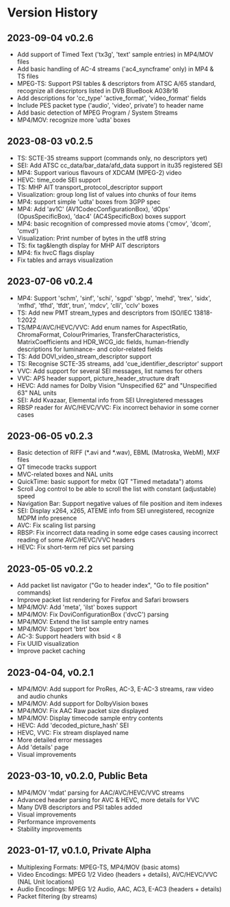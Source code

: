 # Version History

## 2023-09-04 v0.2.6
* Add support of Timed Text ('tx3g', 'text' sample entries) in MP4/MOV files
* Add basic handling of  AC-4 streams ('ac4_syncframe' only) in MP4 & TS files
* MPEG-TS: Support PSI tables & descriptors from ATSC A/65 standard, recognize all descriptors listed in DVB BlueBook A038r16
* Add descriptions for 'cc_type' 'active_format', 'video_format' fields
* Include PES packet type ('audio', 'video', private') to header name
* Add basic detection of MPEG Program / System Streams
* MP4/MOV: recognize more 'udta' boxes

## 2023-08-03 v0.2.5
* TS: SCTE-35 streams support (commands only, no descriptors yet)
* SEI: Add ATSC cc_data/bar_data/afd_data support in itu35 registered SEI
* MP4: Support various flavours of XDCAM (MPEG-2) video
* HEVC: time_code SEI support
* TS: MHP AIT transport_protocol_descriptor support
* Visualization: group long list of values into chunks of four items
* MP4: support simple 'udta' boxes from 3GPP spec
* MP4: Add 'av1C' (AV1CodecConfigurationBox), 'dOps' (OpusSpecificBox), 'dac4' (AC4SpecificBox) boxes support
* MP4: basic recognition of compressed movie atoms ('cmov', 'dcom', 'cmvd')
* Visualization: Print number of bytes in the utf8 string
* TS: fix tag&length display for MHP AIT descriptors
* MP4: fix hvcC flags display
* Fix tables and arrays visualization

## 2023-07-06 v0.2.4
* MP4: Support 'schm', 'sinf', 'schi', 'sgpd' 'sbgp', 'mehd', 'trex', 'sidx', 'mfhd', 'tfhd', 'tfdt', trun', 'mdcv', 'clli', 'cclv' boxes
* TS: Add new PMT stream_types and descriptors from ISO/IEC 13818-1:2022
* TS/MP4/AVC/HEVC/VVC: Add enum names for AspectRatio, ChromaFormat, ColourPrimaries, TransferCharacteristics, MatrixCoefficients and HDR_WCG_idc fields, human-friendly descriptions for luminance- and color-related fields
* TS: Add DOVI_video_stream_descriptor support
* TS: Recognise SCTE-35 streams, add 'cue_identifier_descriptor' support
* VVC: Add support for several SEI messages, list names for others
* VVC: APS header support, picture_header_structure draft
* HEVC: Add names for Dolby Vision "Unspecified 62" and "Unspecified 63" NAL units
* SEI: Add Kvazaar, Elemental info from SEI Unregistered messages
* RBSP reader for AVC/HEVC/VVC: Fix incorrect behavior in some corner cases

## 2023-06-05 v0.2.3
* Basic detection of RIFF (*.avi and *.wav), EBML (Matroska, WebM), MXF files
* QT timecode tracks support
* MVC-related boxes and NAL units
* QuickTime: basic support for mebx (QT "Timed metadata") atoms
* Scroll Jog control to be able to scroll the list with constant (adjustable) speed
* Navigation Bar: Support negative values of file position and item indexes
* SEI: Display x264, x265, ATEME info from SEI unregistered, recognize MDPM info presence
* AVC: Fix scaling list parsing
* RBSP: Fix incorrect data reading in some edge cases causing incorrect reading of some AVC/HEVC/VVC headers
* HEVC: Fix short-term ref pics set parsing

## 2023-05-05 v0.2.2
* Add packet list navigator ("Go to header index", "Go to file position" commands)
* Improve packet list rendering for Firefox and Safari browsers
* MP4/MOV: Add 'meta', 'ilst' boxes support
* MP4/MOV: Fix DoviConfigurationBox ('dvcC') parsing 
* MP4/MOV: Extend the list sample entry names
* MP4/MOV: Support 'btrt' box
* AC-3: Support headers with bsid < 8
* Fix UUID visualization
* Improve packet caching

## 2023-04-04, v0.2.1
* MP4/MOV: Add support for ProRes, AC-3, E-AC-3 streams, raw video and audio chunks
* MP4/MOV: Add support for DolbyVision boxes
* MP4/MOV: Fix AAC Raw packet size displayed
* MP4/MOV: Display timecode sample entry contents
* HEVC: Add 'decoded_picture_hash' SEI
* HEVC, VVC: Fix stream displayed name
* More detailed error messages
* Add 'details' page
* Visual improvements

## 2023-03-10, v0.2.0, Public Beta
* MP4/MOV 'mdat' parsing for AAC/AVC/HEVC/VVC streams
* Advanced header parsing for AVC & HEVC, more details for VVC
* Many DVB descriptors and PSI tables added
* Visual improvements
* Performance improvements
* Stability improvements

## 2023-01-17, v0.1.0, Private Alpha

* Multiplexing Formats: MPEG-TS, MP4/MOV (basic atoms)
* Video Encodings: MPEG 1/2 Video (headers + details), AVC/HEVC/VVC (NAL Unit locations)
* Audio Encodings: MPEG 1/2 Audio, AAC, AC3, E-AC3 (headers + details)
* Packet filtering (by streams)
